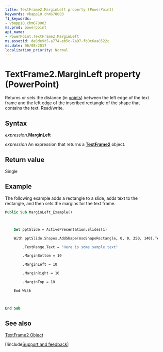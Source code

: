 ```yaml
---
title: TextFrame2.MarginLeft property (PowerPoint)
keywords: vbapp10.chm678003
f1_keywords:
- vbapp10.chm678003
ms.prod: powerpoint
api_name:
- PowerPoint.TextFrame2.MarginLeft
ms.assetid: de0de9d5-a774-eb5c-7a97-fb0c6aa8522c
ms.date: 06/08/2017
localization_priority: Normal
---
```



# TextFrame2.MarginLeft property (PowerPoint)

Returns or sets the distance (in [points](../language/glossary/vbe-glossary.md#point)) between the left edge of the text frame and the left edge of the inscribed rectangle of the shape that contains the text. Read/write.


## Syntax

_expression_.**MarginLeft**

 _expression_ An expression that returns a **[TextFrame2](PowerPoint.TextFrame2.md)** object.


## Return value

Single


## Example

The following example adds a rectangle to a slide, adds text to the rectangle, and then sets the margins for the text frame.


```vb
Public Sub MarginLeft_Example()



    Set pptSlide = ActivePresentation.Slides(1)

    With pptSlide.Shapes.AddShape(msoShapeRectangle, 0, 0, 250, 140).TextFrame2

        .TextRange.Text = "Here is some sample text"

        .MarginBottom = 10

        .MarginLeft = 10

        .MarginRight = 10

        .MarginTop = 10

    End With

    

End Sub
```


## See also


[TextFrame2 Object](PowerPoint.TextFrame2.md)

[!include[Support and feedback](~/includes/feedback-boilerplate.md)]